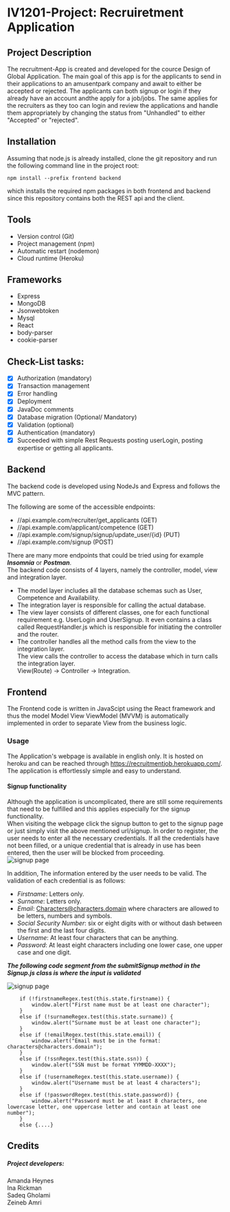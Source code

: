 # IV1201-Project: Recruiretment Application
## Project Description

The recruitment-App is created and developed for the cource Design of Global Application. The main goal of this app is for the applicants to send in their applications to an amusentpark company and await to either be accepted or rejected. The applicants can both signup or login if they already have an account andthe apply for a job/jobs. The same applies for the recruiters as they too can login and review the applications and handle them appropriately by changing the status from "Unhandled" to either "Accepted" or "rejected".


## Installation
Assuming that node.js is already installed, clone the git repository and run the following command line in the project root:

`npm install --prefix frontend backend `

which installs the required npm packages in both frontend and backend since this repository contains both the REST api and the client.

## Tools

* Version control (Git)
* Project management (npm)
* Automatic restart (nodemon)
* Cloud runtime (Heroku)

## Frameworks

* Express
* MongoDB
* Jsonwebtoken
* Mysql
* React
* body-parser
* cookie-parser 

## Check-List tasks:

- [x] Authorization (mandatory)
- [x] Transaction management
- [x] Error handling
- [x] Deployment
- [x] JavaDoc comments
- [x] Database migration (Optional/ Mandatory)
- [x] Validation (optional)
- [x] Authentication (mandatory)
- [x] Succeeded with simple Rest Requests posting userLogin, posting expertise or getting all applicants.

## Backend 
The backend code is developed using NodeJs and Express and follows the MVC pattern.

The following are some of the accessible endpoints:
* //api.example.com/recruiter/get_applicants (GET)
* //api.example.com/applicant/competence (GET)
* //api.example.com/signup/signup/update_user/{id} (PUT)
* //api.example.com/signup (POST)

There are many more endpoints that could be tried using for example ***Insomnia*** or ***Postman***.\
The backend code consists of 4 layers, namely the controller, model, view and integration layer. 
* The model layer includes all the database schemas such as User, Competence and Availability. 
* The integration layer is responsible for calling the actual database. 
* The view layer consists of different classes, one for each functional requirement e.g. UserLogin and UserSignup. It even contains a class called RequestHandler.js which is responsible for initiating the controller and the router. 
* The controller handles all the method calls from the view to the integration layer.\
The view calls the controller to access the database which in turn calls the integration layer.\
View(Route) -> Controller -> Integration. 


## Frontend 
The Frontend code is written in JavaScipt using the React framework and thus the model Model View ViewModel (MVVM) is automatically implemented in order to separate View from the business logic.

### Usage

The Application's webpage is available in english only. It is hosted on heroku and can be reached through <https://recruitmentjob.herokuapp.com/>. The application is effortlessly simple and easy to understand.

#### Signup functionality

Although the application is uncomplicated, there are still some requirements that need to be fulfilled and this applies especially for the signup functionality.\
When visiting the webpage click the signup button to get to the signup page or just simply visit the above mentioned url/signup. In order to register, the user needs to enter all the necessary credentials. If all the credentials have not been filled, or a unique credential that is already in use has been entered, then the user will be blocked from proceeding.  
![signup page](https://gits-15.sys.kth.se/inaric/IV1201-Project/blob/master/Readmematerial/signup.png)

In addition, The information entered by the user needs to be valid. The validation of each credential is as follows:
* *Firstname*: Letters only.
* *Surname*: Letters only.
* *Email*: Characters@characters.domain where characters are allowed to be letters, numbers and symbols.
* *Social Security Number*: six or eight digits with or without dash between the first and the last four digits.
* *Username*: At least four characters that can be anything.
* *Password*: At least eight characters including one lower case, one upper case and one digit.

***The following code segment from the submitSignup method in the Signup.js class is where the input is validated***
 
![signup page](https://gits-15.sys.kth.se/inaric/IV1201-Project/blob/master/Readmematerial/signupfunc.png/)

        if (!firstnameRegex.test(this.state.firstname)) {
            window.alert("First name must be at least one character");
        }
        else if (!surnameRegex.test(this.state.surname)) {
            window.alert("Surname must be at least one character");
        }
        else if (!emailRegex.test(this.state.email)) {
            window.alert("Email must be in the format: characters@characters.domain");
        }
        else if (!ssnRegex.test(this.state.ssn)) {
            window.alert("SSN must be format YYMMDD-XXXX");
        }
        else if (!usernameRegex.test(this.state.username)) {
            window.alert("Username must be at least 4 characters");
        }
        else if (!passwordRegex.test(this.state.password)) {
            window.alert("Password must be at least 8 characters, one lowercase letter, one uppercase letter and contain at least one number");
        }
        else {....}


## Credits
##### Project developers:
 Amanda Heynes\
 Ina Rickman\
 Sadeq Gholami\
 Zeineb Amri
